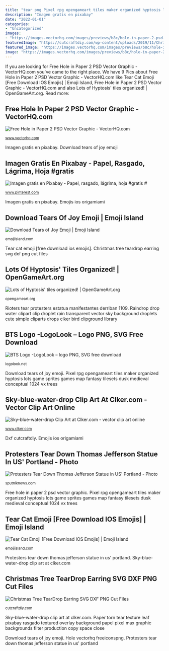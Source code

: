 ```yaml
---
title: "tear png Pixel rpg opengameart tiles maker organized hyptosis lots game sprites games map fantasy tilesets dusk medieval conceptual 1024 vx trees"
description: "Imagen gratis en pixabay"
date: "2022-01-01"
categories:
- "Uncategorized"
images:
- "https://images.vectorhq.com/images/previews/b8c/hole-in-paper-2-psd-450186.png"
featuredImage: "https://cutcraftdiy.com/wp-content/uploads/2019/11/Christmas-Tree-TearDrop-Earring-SVG-File.jpg"
featured_image: "https://images.vectorhq.com/images/previews/b8c/hole-in-paper-2-psd-450186.png"
image: "https://images.vectorhq.com/images/previews/b8c/hole-in-paper-2-psd-450186.png"
---
```


If you are looking for Free Hole in Paper 2 PSD Vector Graphic - VectorHQ.com you've came to the right place. We have 9 Pics about Free Hole in Paper 2 PSD Vector Graphic - VectorHQ.com like Tear Cat Emoji [Free Download IOS Emojis] | Emoji Island, Free Hole in Paper 2 PSD Vector Graphic - VectorHQ.com and also Lots of Hyptosis&#039; tiles organized! | OpenGameArt.org. Read more:

## Free Hole In Paper 2 PSD Vector Graphic - VectorHQ.com

![Free Hole in Paper 2 PSD Vector Graphic - VectorHQ.com](https://images.vectorhq.com/images/previews/b8c/hole-in-paper-2-psd-450186.png "Lots of hyptosis&#039; tiles organized!")

<small>www.vectorhq.com</small>

Imagen gratis en pixabay. Download tears of joy emoji

## Imagen Gratis En Pixabay - Papel, Rasgado, Lágrima, Hoja #gratis #

![Imagen gratis en Pixabay - Papel, rasgado, lágrima, hoja #gratis #](https://i.pinimg.com/736x/04/b1/9d/04b19dee9db9e143b89fcc716e44dd56.jpg "Hole vectorhq freeiconspng")

<small>www.pinterest.com</small>

Imagen gratis en pixabay. Emojis ios origamiami

## Download Tears Of Joy Emoji | Emoji Island

![Download Tears of Joy Emoji | Emoji Island](http://cdn.shopify.com/s/files/1/1061/1924/products/Tears_of_Joy_Emoji_8afc0e22-e3d4-4b07-be7f-77296331c687_grande.png?v=1480481057 "Hole vectorhq freeiconspng")

<small>emojiisland.com</small>

Tear cat emoji [free download ios emojis]. Christmas tree teardrop earring svg dxf png cut files

## Lots Of Hyptosis&#039; Tiles Organized! | OpenGameArt.org

![Lots of Hyptosis&#039; tiles organized! | OpenGameArt.org](http://opengameart.org/sites/default/files/4tilesets.png "Raindrop drop water clipart clip droplet rain transparent vector sky background droplets cute simple cliparts drops clker bird clipground library")

<small>opengameart.org</small>

Rioters tear protesters estatua manifestantes derriban 1109. Raindrop drop water clipart clip droplet rain transparent vector sky background droplets cute simple cliparts drops clker bird clipground library

## BTS Logo -LogoLook – Logo PNG, SVG Free Download

![BTS Logo -LogoLook – logo PNG, SVG free download](https://logolook.net/wp-content/uploads/2021/06/BTS-Logo-History-1536x522.png "Bts logo -logolook – logo png, svg free download")

<small>logolook.net</small>

Download tears of joy emoji. Pixel rpg opengameart tiles maker organized hyptosis lots game sprites games map fantasy tilesets dusk medieval conceptual 1024 vx trees

## Sky-blue-water-drop Clip Art At Clker.com - Vector Clip Art Online

![Sky-blue-water-drop Clip Art at Clker.com - vector clip art online](https://www.clker.com/cliparts/5/W/b/b/6/0/sky-blue-water-drop-hi.png "Emojis ios origamiami")

<small>www.clker.com</small>

Dxf cutcraftdiy. Emojis ios origamiami

## Protesters Tear Down Thomas Jefferson Statue In US&#039; Portland - Photo

![Protesters Tear Down Thomas Jefferson Statue in US&#039; Portland - Photo](https://cdn1.img.sputniknews.com/img/107962/16/1079621686_0:0:2048:1109_1000x0_80_0_1_caf71c9b0e90e92dbf42e2f68b8bf976.jpg "Protesters tear down thomas jefferson statue in us&#039; portland")

<small>sputniknews.com</small>

Free hole in paper 2 psd vector graphic. Pixel rpg opengameart tiles maker organized hyptosis lots game sprites games map fantasy tilesets dusk medieval conceptual 1024 vx trees

## Tear Cat Emoji [Free Download IOS Emojis] | Emoji Island

![Tear Cat Emoji [Free Download IOS Emojis] | Emoji Island](https://cdn.shopify.com/s/files/1/1061/1924/products/Tear_Cat_Emoji_Icon_a1ecbed6-3d5e-4a39-9939-e204e75bf091_grande.png?v=1571606114 "Bts logo -logolook – logo png, svg free download")

<small>emojiisland.com</small>

Protesters tear down thomas jefferson statue in us&#039; portland. Sky-blue-water-drop clip art at clker.com

## Christmas Tree TearDrop Earring SVG DXF PNG Cut Files

![Christmas Tree TearDrop Earring SVG DXF PNG Cut Files](https://cutcraftdiy.com/wp-content/uploads/2019/11/Christmas-Tree-TearDrop-Earring-SVG-File.jpg "Download tears of joy emoji")

<small>cutcraftdiy.com</small>

Sky-blue-water-drop clip art at clker.com. Paper torn tear texture leaf pixabay rasgado textured overlay background papel pixel max graphic backgrounds filter production copy space close

Download tears of joy emoji. Hole vectorhq freeiconspng. Protesters tear down thomas jefferson statue in us&#039; portland
